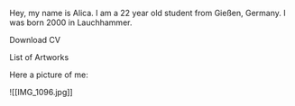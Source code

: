 Hey, my name is Alica. I am a 22 year old student from Gießen, Germany. I was born 2000 in Lauchhammer. 

Download CV

List of Artworks

Here a picture of me:

![[IMG_1096.jpg]]